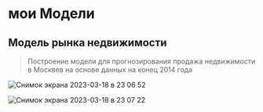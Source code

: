# мои Модели

## Модель рынка недвижимости
> Построение модели для прогнозирования продажа недвижимости в Москвев на основе данных на конец 2014 года

![Снимок экрана 2023-03-18 в 23 06 52](https://user-images.githubusercontent.com/68919777/226135841-56226623-a474-4f7a-bfc1-3b3131914dee.png)

![Снимок экрана 2023-03-18 в 23 07 22](https://user-images.githubusercontent.com/68919777/226135861-8be160eb-011f-4a67-80a3-4ab6cf5c7b26.png)
